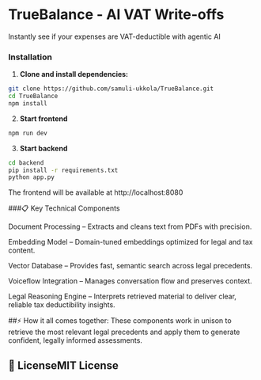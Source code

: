 # TrueBalance - AI VAT Write-offs

Instantly see if your expenses are VAT-deductible with agentic AI

### Installation

1. **Clone and install dependencies:**
```bash
git clone https://github.com/samuli-ukkola/TrueBalance.git
cd TrueBalance
npm install
```

2. **Start frontend**
```bash
npm run dev
```

3. **Start backend**
```bash
cd backend
pip install -r requirements.txt
python app.py
```

The frontend will be available at http://localhost:8080

###📋 Key Technical Components

Document Processing – Extracts and cleans text from PDFs with precision.

Embedding Model – Domain-tuned embeddings optimized for legal and tax content.

Vector Database – Provides fast, semantic search across legal precedents.

Voiceflow Integration – Manages conversation flow and preserves context.

Legal Reasoning Engine – Interprets retrieved material to deliver clear, reliable tax deductibility insights.

##⚡ How it all comes together:
These components work in unison to retrieve the most relevant legal precedents and apply them to generate confident, legally informed assessments.

## 📝 LicenseMIT License
